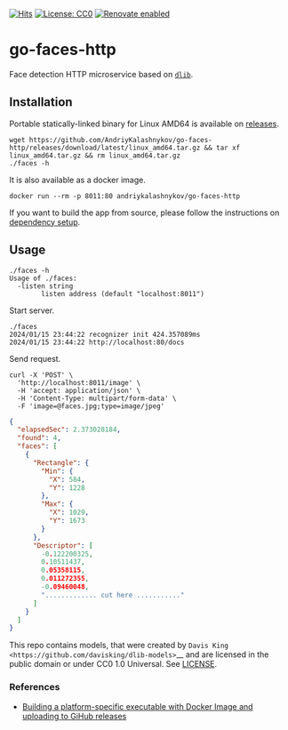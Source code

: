 [![Hits](https://hits.sh/github.com/AndriyKalashnykov/go-faces-http.svg?view=today-total&style=plastic)](https://hits.sh/github.com/AndriyKalashnykov/go-faces-http/)
[![License: CC0](https://img.shields.io/badge/License-CC0-brightgreen.svg)](https://creativecommons.org/publicdomain/zero/1.0/)
[![Renovate enabled](https://img.shields.io/badge/renovate-enabled-brightgreen.svg)](https://app.renovatebot.com/dashboard#github/AndriyKalashnykov/go-faces-http)
# go-faces-http

Face detection HTTP microservice based on [`dlib`](https://github.com/davisking/dlib-models).

## Installation

Portable statically-linked binary for Linux AMD64 is available
on [releases](https://github.com/AndriyKalashnykov/go-faces-http/releases).

```
wget https://github.com/AndriyKalashnykov/go-faces-http/releases/download/latest/linux_amd64.tar.gz && tar xf linux_amd64.tar.gz && rm linux_amd64.tar.gz
./faces -h
```

It is also available as a docker image.

```
docker run --rm -p 8011:80 andriykalashnykov/go-faces-http
```

If you want to build the app from source, please follow the instructions on
[dependency setup](https://github.com/Kagami/go-face?tab=readme-ov-file#requirements).

## Usage

```
./faces -h
Usage of ./faces:
  -listen string
        listen address (default "localhost:8011")
```

Start server.

```
./faces
2024/01/15 23:44:22 recognizer init 424.357089ms
2024/01/15 23:44:22 http://localhost:80/docs
```

Send request.

```
curl -X 'POST' \
  'http://localhost:8011/image' \
  -H 'accept: application/json' \
  -H 'Content-Type: multipart/form-data' \
  -F 'image=@faces.jpg;type=image/jpeg'
```

```json
{
  "elapsedSec": 2.373028184,
  "found": 4,
  "faces": [
    {
      "Rectangle": {
        "Min": {
          "X": 584,
          "Y": 1228
        },
        "Max": {
          "X": 1029,
          "Y": 1673
        }
      },
      "Descriptor": [
        -0.122200325,
        0.10511437,
        0.05358115,
        0.011272355,
        -0.09460048,
        "............. cut here ..........."
      ]
    }
  ]
}
```

This repo contains models, that were created by `Davis King <https://github.com/davisking/dlib-models>`__ and are
licensed in the public domain or under CC0 1.0 Universal. See [LICENSE](./LICENSE).

### References

* [Building a platform-specific executable with Docker Image and uploading to GiHub releases](https://dev.to/vearutop/building-a-portable-face-recognition-application-with-go-and-dlib-12p1)